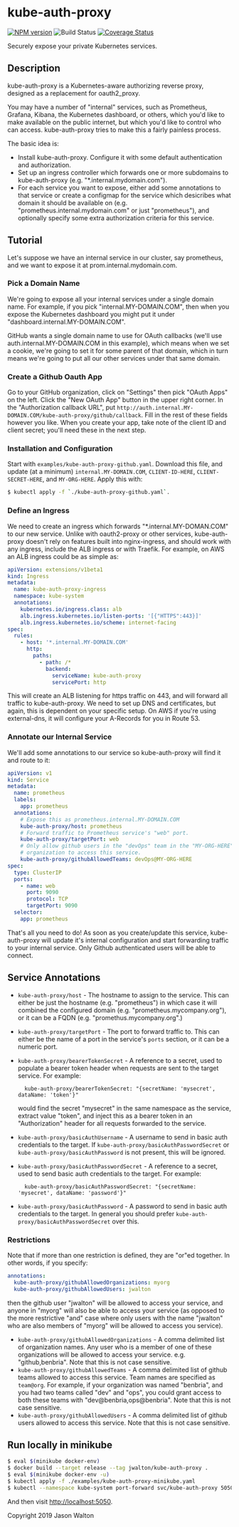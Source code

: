 # kube-auth-proxy

[![NPM version](https://badge.fury.io/js/kube-auth-proxy.svg)](https://npmjs.org/package/kube-auth-proxy)
![Build Status](https://github.com/jwalton/kube-auth-proxy.svg)
[![Coverage Status](https://coveralls.io/repos/jwalton/kube-auth-proxy/badge.svg)](https://coveralls.io/r/jwalton/kube-auth-proxy)

Securely expose your private Kubernetes services.

## Description

kube-auth-proxy is a Kubernetes-aware authorizing reverse proxy, designed as
a replacement for oauth2_proxy.

You may have a number of "internal" services, such as Prometheus, Grafana,
Kibana, the Kubernetes dashboard, or others, which you'd like to make available
on the public internet, but which you'd like to control who can access.
kube-auth-proxy tries to make this a fairly painless process.

The basic idea is:

- Install kube-auth-proxy. Configure it with some default authentication and
  authorization.
- Set up an ingress controller which forwards one or more subdomains to kube-auth-proxy
  (e.g. "\*.internal.mydomain.com").
- For each service you want to expose, either add some annotations to that service
  or create a configmap for the service which desicribes what domain it should
  be available on (e.g. "prometheus.internal.mydomain.com" or just "prometheus"),
  and optionally specify some extra authorization criteria for this service.

## Tutorial

Let's suppose we have an internal service in our cluster, say prometheus, and
we want to expose it at prom.internal.mydomain.com.

### Pick a Domain Name

We're going to expose all your internal services under a single domain name.
For example, if you pick "internal.MY-DOMAIN.COM", then when you expose the
Kubernetes dashboard you might put it under "dashboard.internal.MY-DOMAIN.COM".

GitHub wants a single domain name to use for OAuth callbacks (we'll use
auth.internal.MY-DOMAIN.COM in this example), which means when we set a cookie,
we're going to set it for some parent of that domain, which in turn means we're
going to put all our other services under that same domain.

### Create a Github Oauth App

Go to your GitHub organization, click on "Settings" then pick "OAuth Apps" on
the left. Click the "New OAuth App" button in the upper right corner. In
the "Authorization callback URL", put
`http://auth.internal.MY-DOMAIN.COM/kube-auth-proxy/github/callback`. Fill in
the rest of these fields however you like. When you create your app, take note
of the client ID and client secret; you'll need these in the next step.

### Installation and Configuration

Start with `examples/kube-auth-proxy-github.yaml`. Download this file, and update
(at a minimum) `internal.MY-DOMAIN.COM`, `CLIENT-ID-HERE`, `CLIENT-SECRET-HERE`,
and `MY-ORG-HERE`. Apply this with:

```sh
$ kubectl apply -f `./kube-auth-proxy-github.yaml`.
```

### Define an Ingress

We need to create an ingress which forwards "\*.internal.MY-DOMAN.COM" to our
new service. Unlike with oauth2-proxy or other services, kube-auth-proxy doesn't
rely on features built into nginx-ingress, and should work with any ingress,
include the ALB ingress or with Traefik. For example, on AWS an ALB ingress
could be as simple as:

```yaml
apiVersion: extensions/v1beta1
kind: Ingress
metadata:
  name: kube-auth-proxy-ingress
  namespace: kube-system
  annotations:
    kubernetes.io/ingress.class: alb
    alb.ingress.kubernetes.io/listen-ports: '[{"HTTPS":443}]'
    alb.ingress.kubernetes.io/scheme: internet-facing
spec:
  rules:
    - host: '*.internal.MY-DOMAIN.COM'
      http:
        paths:
          - path: /*
            backend:
              serviceName: kube-auth-proxy
              servicePort: http
```

This will create an ALB listening for https traffic on 443, and will forward all
traffic to kube-auth-proxy. We need to set up DNS and certificates, but again,
this is dependent on your specific setup. On AWS if you're using external-dns,
it will configure your A-Records for you in Route 53.

### Annotate our Internal Service

We'll add some annotations to our service so kube-auth-proxy will find it and route to it:

```yaml
apiVersion: v1
kind: Service
metadata:
  name: prometheus
  labels:
    app: prometheus
  annotations:
    # Expose this as prometheus.internal.MY-DOMAIN.COM
    kube-auth-proxy/host: prometheus
    # Forward traffic to Prometheus service's "web" port.
    kube-auth-proxy/targetPort: web
    # Only allow github users in the "devOps" team in the "MY-ORG-HERE"
    # organization to access this service.
    kube-auth-proxy/githubAllowedTeams: devOps@MY-ORG-HERE
spec:
  type: ClusterIP
  ports:
    - name: web
      port: 9090
      protocol: TCP
      targetPort: 9090
  selector:
    app: prometheus
```

That's all you need to do! As soon as you create/update this service,
kube-auth-proxy will update it's internal configuration and start forwarding
traffic to your internal service. Only Github authenticated users will
be able to connect.

## Service Annotations

- `kube-auth-proxy/host` - The hostname to assign to the service. This can
  either be just the hostname (e.g. "prometheus") in which case it will combined
  the configured domain (e.g. "prometheus.mycompany.org"), or it can be a FQDN
  (e.g. "promethus.mycompany.org".)
- `kube-auth-proxy/targetPort` - The port to forward traffic to. This can either
  be the name of a port in the service's `ports` section, or it can be a numeric
  port.
- `kube-auth-proxy/bearerTokenSecret` - A reference to a secret, used to populate
  a bearer token header when requests are sent to the target service. For example:

        kube-auth-proxy/bearerTokenSecret: "{secretName: 'mysecret', dataName: 'token'}"

  would find the secret "mysecret" in the same namespace as the service, extract
  value "token", and inject this as a bearer token in an "Authorization"
  header for all requests forwarded to the service.

- `kube-auth-proxy/basicAuthUsername` - A username to send in basic auth
  credentials to the target. If `kube-auth-proxy/basicAuthPasswordSecret` or
  `kube-auth-proxy/basicAuthPassword` is not present, this will be ignored.
- `kube-auth-proxy/basicAuthPasswordSecret` - A reference to a secret, used
  to send basic auth credentials to the target. For example:

        kube-auth-proxy/basicAuthPasswordSecret: "{secretName: 'mysecret', dataName: 'password'}"

- `kube-auth-proxy/basicAuthPassword` - A password to send in basic auth
  credentials to the target. In general you should prefer
  `kube-auth-proxy/basicAuthPasswordSecret` over this.

### Restrictions

Note that if more than one restriction is defined, they are "or"ed together.
In other words, if you specify:

```yaml
annotations:
  kube-auth-proxy/githubAllowedOrganizations: myorg
  kube-auth-proxy/githubAllowedUsers: jwalton
```

then the github user "jwalton" will be allowed to access your service, and anyone
in "myorg" will also be able to access your service (as opposed to the more
restrictive "and" case where only users with the name "jwalton" who are also
members of "myorg" will be allowed to access you service).

- `kube-auth-proxy/githubAllowedOrganizations` - A comma delimited list of
  organization names. Any user who is a member of one of these organizations
  will be allowed to access your service. e.g. "github,benbria". Note that
  this is not case sensitive.
- `kube-auth-proxy/githubAllowedTeams` - A comma delimited list of github
  teams allowed to access this service. Team names are specified as `team@org`.
  For example, if your organization was named "benbria", and you had two teams
  called "dev" and "ops", you could grant access to both these teams with
  "dev@benbria,ops@benbria". Note that this is not case sensitive.
- `kube-auth-proxy/githubAllowedUsers` - A comma delimited list of github
  users allowed to access this service. Note that this is not case sensitive.

## Run locally in minikube

```sh
$ eval $(minikube docker-env)
$ docker build --target release --tag jwalton/kube-auth-proxy .
$ eval $(minikube docker-env -u)
$ kubectl apply -f ./examples/kube-auth-proxy-minikube.yaml
$ kubectl --namespace kube-system port-forward svc/kube-auth-proxy 5050:5050
```

And then visit [http://localhost:5050](http://localhost:5050).

Copyright 2019 Jason Walton
